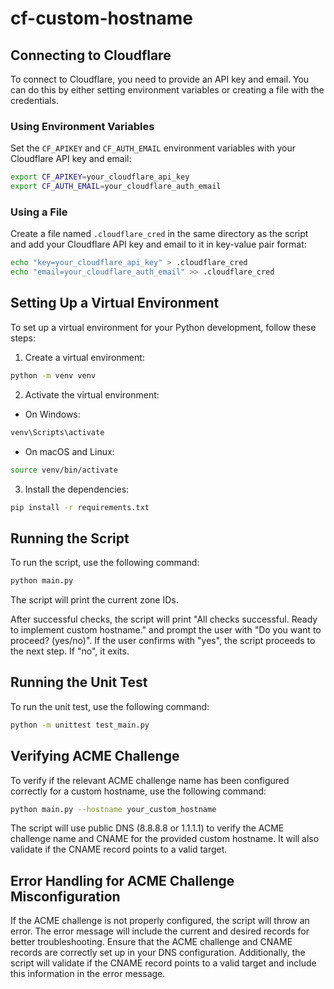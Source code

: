 # cf-custom-hostname

## Connecting to Cloudflare

To connect to Cloudflare, you need to provide an API key and email. You can do this by either setting environment variables or creating a file with the credentials.

### Using Environment Variables

Set the `CF_APIKEY` and `CF_AUTH_EMAIL` environment variables with your Cloudflare API key and email:

```sh
export CF_APIKEY=your_cloudflare_api_key
export CF_AUTH_EMAIL=your_cloudflare_auth_email
```

### Using a File

Create a file named `.cloudflare_cred` in the same directory as the script and add your Cloudflare API key and email to it in key-value pair format:

```sh
echo "key=your_cloudflare_api_key" > .cloudflare_cred
echo "email=your_cloudflare_auth_email" >> .cloudflare_cred
```

## Setting Up a Virtual Environment

To set up a virtual environment for your Python development, follow these steps:

1. Create a virtual environment:

```sh
python -m venv venv
```

2. Activate the virtual environment:

- On Windows:

```sh
venv\Scripts\activate
```

- On macOS and Linux:

```sh
source venv/bin/activate
```

3. Install the dependencies:

```sh
pip install -r requirements.txt
```

## Running the Script

To run the script, use the following command:

```sh
python main.py
```

The script will print the current zone IDs.

After successful checks, the script will print "All checks successful. Ready to implement custom hostname." and prompt the user with "Do you want to proceed? (yes/no)". If the user confirms with "yes", the script proceeds to the next step. If "no", it exits.

## Running the Unit Test

To run the unit test, use the following command:

```sh
python -m unittest test_main.py
```

## Verifying ACME Challenge

To verify if the relevant ACME challenge name has been configured correctly for a custom hostname, use the following command:

```sh
python main.py --hostname your_custom_hostname
```

The script will use public DNS (8.8.8.8 or 1.1.1.1) to verify the ACME challenge name and CNAME for the provided custom hostname. It will also validate if the CNAME record points to a valid target.

## Error Handling for ACME Challenge Misconfiguration

If the ACME challenge is not properly configured, the script will throw an error. The error message will include the current and desired records for better troubleshooting. Ensure that the ACME challenge and CNAME records are correctly set up in your DNS configuration. Additionally, the script will validate if the CNAME record points to a valid target and include this information in the error message.
